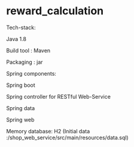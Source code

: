 # reward_calculation

Tech-stack:

Java 1.8		

Build tool : Maven	

Packaging : jar 

Spring components:
	
Spring boot	

Spring controller for RESTful Web-Service 

Spring data  

Spring web  

Memory database: H2 (Initial data :/shop_web_service/src/main/resources/data.sql)	
